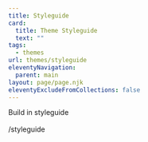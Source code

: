 ```yaml
---
title: Styleguide
card:
  title: Theme Styleguide
  text: ""
tags:
  - themes
url: themes/styleguide
eleventyNavigation:
  parent: main
layout: page/page.njk
eleventyExcludeFromCollections: false
---
```

B﻿uild in styleguide \
\
/﻿styleguide